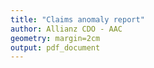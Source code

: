 ```yaml
---
title: "Claims anomaly report"
author: Allianz CDO - AAC
geometry: margin=2cm
output: pdf_document       
---
```






